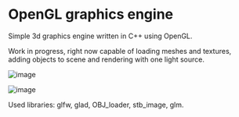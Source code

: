 # OpenGL graphics engine

Simple 3d graphics engine written in C++ using OpenGL.

Work in progress,
right now capable of loading meshes and textures, adding objects to scene and rendering with one light source.

![image](https://github.com/wojciechloboda/opengl_renderer/assets/46354460/a029b690-7f31-4bf1-89ad-66ed88db9888)

![image](https://github.com/user-attachments/assets/b14b2848-a114-447c-b2b5-222ccc316c6a)


Used libraries:
glfw, glad, OBJ_loader, stb_image, glm.



